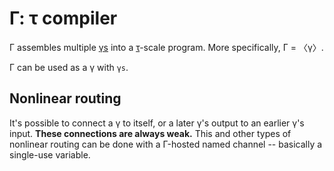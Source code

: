 # Γ: τ compiler
Γ assembles multiple [γs](gamma.md) into a [τ](tau.md)-scale program. More specifically, Γ = 〈γ〉.

Γ can be used as a γ with `γs`.


## Nonlinear routing
It's possible to connect a γ to itself, or a later γ's output to an earlier γ's input. **These connections are always weak.** This and other types of nonlinear routing can be done with a Γ-hosted named channel -- basically a single-use variable.
